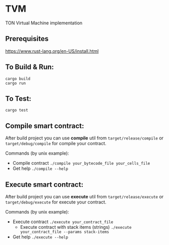 # TVM
TON Virtual Machine implementation

## Prerequisites

https://www.rust-lang.org/en-US/install.html

## To Build & Run:

```
cargo build
cargo run
```

## To Test:
```
cargo test
```

## Compile smart contract:

After build project you can use **compile** util from `target/release/compile` or `target/debug/compile` for compile your contract.

Commands (by unix example):
- Compile contract
  `./compile your_bytecode_file your_cells_file`
- Get help
  `./compile --help`

## Execute smart contract:

After build project you can use **execute** util from `target/release/execute` or `target/debug/execute` for execute your contract.

Commands (by unix example):
- Execute contract
  `./execute your_contract_file`
  - Execute contract with stack items (strings)
    `./execute your_contract_file --params stack-items`
- Get help
  `./execute --help`
